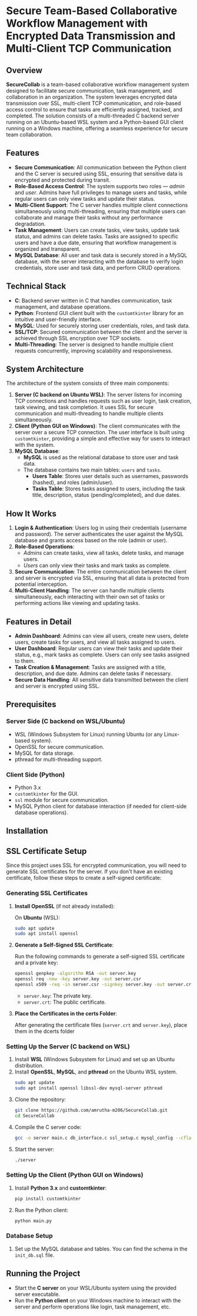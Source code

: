 # Secure Team-Based Collaborative Workflow Management with Encrypted Data Transmission and Multi-Client TCP Communication

## Overview

**SecureCollab** is a team-based collaborative workflow management system designed to facilitate secure communication, task management, and collaboration in an organization. The system leverages encrypted data transmission over SSL, multi-client TCP communication, and role-based access control to ensure that tasks are efficiently assigned, tracked, and completed. The solution consists of a multi-threaded C backend server running on an Ubuntu-based WSL system and a Python-based GUI client running on a Windows machine, offering a seamless experience for secure team collaboration.

## Features

- **Secure Communication**: All communication between the Python client and the C server is secured using SSL, ensuring that sensitive data is encrypted and protected during transit.
- **Role-Based Access Control**: The system supports two roles — *admin* and *user*. Admins have full privileges to manage users and tasks, while regular users can only view tasks and update their status.
- **Multi-Client Support**: The C server handles multiple client connections simultaneously using multi-threading, ensuring that multiple users can collaborate and manage their tasks without any performance degradation.
- **Task Management**: Users can create tasks, view tasks, update task status, and admins can delete tasks. Tasks are assigned to specific users and have a due date, ensuring that workflow management is organized and transparent.
- **MySQL Database**: All user and task data is securely stored in a MySQL database, with the server interacting with the database to verify login credentials, store user and task data, and perform CRUD operations.

## Technical Stack

- **C**: Backend server written in C that handles communication, task management, and database operations.
- **Python**: Frontend GUI client built with the `customtkinter` library for an intuitive and user-friendly interface.
- **MySQL**: Used for securely storing user credentials, roles, and task data.
- **SSL/TCP**: Secured communication between the client and the server is achieved through SSL encryption over TCP sockets.
- **Multi-Threading**: The server is designed to handle multiple client requests concurrently, improving scalability and responsiveness.

## System Architecture

The architecture of the system consists of three main components:
1. **Server (C backend on Ubuntu WSL)**: The server listens for incoming TCP connections and handles requests such as user login, task creation, task viewing, and task completion. It uses SSL for secure communication and multi-threading to handle multiple clients simultaneously.
2. **Client (Python GUI on Windows)**: The client communicates with the server over a secure TCP connection. The user interface is built using `customtkinter`, providing a simple and effective way for users to interact with the system.
3. **MySQL Database**:
    - **MySQL** is used as the relational database to store user and task data.
    - The database contains two main tables: `users` and `tasks`.
      - **Users Table**: Stores user details such as usernames, passwords (hashed), and roles (admin/user).
      - **Tasks Table**: Stores tasks assigned to users, including the task title, description, status (pending/completed), and due dates.
        
## How It Works

1. **Login & Authentication**: Users log in using their credentials (username and password). The server authenticates the user against the MySQL database and grants access based on the role (admin or user).
2. **Role-Based Operations**:
   - *Admins* can create tasks, view all tasks, delete tasks, and manage users.
   - *Users* can only view their tasks and mark tasks as complete.
3. **Secure Communication**: The entire communication between the client and server is encrypted via SSL, ensuring that all data is protected from potential interception.
4. **Multi-Client Handling**: The server can handle multiple clients simultaneously, each interacting with their own set of tasks or performing actions like viewing and updating tasks.

## Features in Detail

- **Admin Dashboard**: Admins can view all users, create new users, delete users, create tasks for users, and view all tasks assigned to users.
- **User Dashboard**: Regular users can view their tasks and update their status, e.g., mark tasks as complete. Users can only see tasks assigned to them.
- **Task Creation & Management**: Tasks are assigned with a title, description, and due date. Admins can delete tasks if necessary. 
- **Secure Data Handling**: All sensitive data transmitted between the client and server is encrypted using SSL.

## Prerequisites

### Server Side (C backend on WSL/Ubuntu)
- WSL (Windows Subsystem for Linux) running Ubuntu (or any Linux-based system).
- OpenSSL for secure communication.
- MySQL for data storage.
- pthread for multi-threading support.

### Client Side (Python)
- Python 3.x
- `customtkinter` for the GUI.
- `ssl` module for secure communication.
- MySQL Python client for database interaction (if needed for client-side database operations).

## Installation

## SSL Certificate Setup

Since this project uses SSL for encrypted communication, you will need to generate SSL certificates for the server. If you don't have an existing certificate, follow these steps to create a self-signed certificate:

### Generating SSL Certificates

1. **Install OpenSSL** (if not already installed):

    On **Ubuntu** (WSL):
    ```bash
    sudo apt update
    sudo apt install openssl
    ```

2. **Generate a Self-Signed SSL Certificate**:

    Run the following commands to generate a self-signed SSL certificate and a private key:

    ```bash
    openssl genpkey -algorithm RSA -out server.key
    openssl req -new -key server.key -out server.csr
    openssl x509 -req -in server.csr -signkey server.key -out server.crt
    ```

    - `server.key`: The private key.
    - `server.crt`: The public certificate.

3. **Place the Certificates in the certs Folder**:

    After generating the certificate files (`server.crt` and `server.key`), place them in the dcerts folder



### Setting Up the Server (C backend on WSL)
1. Install **WSL** (Windows Subsystem for Linux) and set up an Ubuntu distribution.
2. Install **OpenSSL**, **MySQL**, and **pthread** on the Ubuntu WSL system.
    ```bash
    sudo apt update
    sudo apt install openssl libssl-dev mysql-server pthread
    ```
3. Clone the repository:
    ```bash
    git clone https://github.com/amrutha-m206/SecureCollab.git
    cd SecureCollab
    ```
4. Compile the C server code:
    ```bash
   gcc -o server main.c db_interface.c ssl_setup.c mysql_config --cflags --libs -lssl -lcrypto -lpthread
    ```
5. Start the server:
    ```bash
    ./server
    ```

### Setting Up the Client (Python GUI on Windows)
1. Install **Python 3.x** and **customtkinter**:
    ```bash
    pip install customtkinter
    ```
  
2. Run the Python client:
    ```bash
    python main.py
    ```

### Database Setup
1. Set up the MySQL database and tables. You can find the schema in the `init_db.sql` file.

## Running the Project

- Start the **C server** on your WSL/Ubuntu system using the provided server executable.
- Run the **Python client** on your Windows machine to interact with the server and perform operations like login, task management, etc.
  
